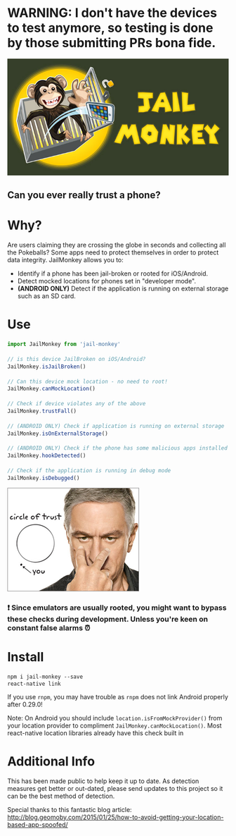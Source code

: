# WARNING:  I don't have the devices to test anymore, so testing is done by those submitting PRs bona fide.

![Jail Monkey](./_art/JailMonkey.jpg)
## Can you ever really trust a phone?

# Why?
Are users claiming they are crossing the globe in seconds and collecting all the Pokeballs?  Some apps need to protect themselves in order to protect data integrity.  JailMonkey allows you to: 
* Identify if a phone has been jail-broken or rooted for iOS/Android.  
* Detect mocked locations for phones set in "developer mode".
* **(ANDROID ONLY)** Detect if the application is running on external storage such as an SD card.

# Use
```javascript
import JailMonkey from 'jail-monkey'

// is this device JailBroken on iOS/Android?
JailMonkey.isJailBroken()

// Can this device mock location - no need to root!
JailMonkey.canMockLocation()

// Check if device violates any of the above
JailMonkey.trustFall()

// (ANDROID ONLY) Check if application is running on external storage
JailMonkey.isOnExternalStorage()

// (ANDROID ONLY) Check if the phone has some malicious apps installed
JailMonkey.hookDetected()

// Check if the application is running in debug mode
JailMonkey.isDebugged()
```
![Circle of Trust](./_art/trust.jpg)

### :exclamation: Since emulators are usually rooted, you might want to bypass these checks during development.  Unless you're keen on constant false alarms :alarm_clock:

# Install

```
npm i jail-monkey --save
react-native link
```

If you use `rnpm`, you may have trouble as `rnpm` does not link Android properly after 0.29.0!

Note: On Android you should include `location.isFromMockProvider()` from your location provider to compliment `JailMonkey.canMockLocation()`.  Most react-native location libraries already have this check built in

# Additional Info
This has been made public to help keep it up to date.  As detection measures get better or out-dated, please send updates to this project so it can be the best method of detection.

Special thanks to this fantastic blog article:  http://blog.geomoby.com/2015/01/25/how-to-avoid-getting-your-location-based-app-spoofed/

